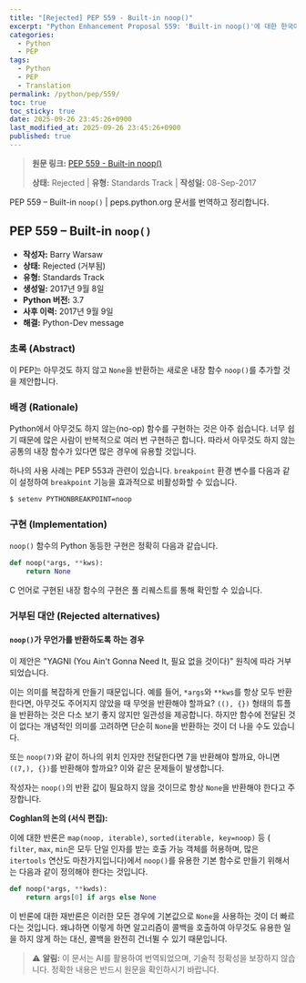 ```yaml
---
title: "[Rejected] PEP 559 - Built-in noop()"
excerpt: "Python Enhancement Proposal 559: 'Built-in noop()'에 대한 한국어 번역입니다."
categories:
  - Python
  - PEP
tags:
  - Python
  - PEP
  - Translation
permalink: /python/pep/559/
toc: true
toc_sticky: true
date: 2025-09-26 23:45:26+0900
last_modified_at: 2025-09-26 23:45:26+0900
published: true
---
```

> **원문 링크:** [PEP 559 - Built-in noop()](https://peps.python.org/pep-0559/)
>
> **상태:** Rejected | **유형:** Standards Track | **작성일:** 08-Sep-2017

PEP 559 – Built-in `noop()` | peps.python.org 문서를 번역하고 정리합니다.

## PEP 559 – Built-in `noop()`

*   **작성자:** Barry Warsaw <barry at python.org>
*   **상태:** Rejected (거부됨)
*   **유형:** Standards Track
*   **생성일:** 2017년 9월 8일
*   **Python 버전:** 3.7
*   **사후 이력:** 2017년 9월 9일
*   **해결:** Python-Dev message

### 초록 (Abstract)

이 PEP는 아무것도 하지 않고 `None`을 반환하는 새로운 내장 함수 `noop()`를 추가할 것을 제안합니다.

### 배경 (Rationale)

Python에서 아무것도 하지 않는(no-op) 함수를 구현하는 것은 아주 쉽습니다. 너무 쉽기 때문에 많은 사람이 반복적으로 여러 번 구현하곤 합니다. 따라서 아무것도 하지 않는 공통의 내장 함수가 있다면 많은 경우에 유용할 것입니다.

하나의 사용 사례는 PEP 553과 관련이 있습니다. `breakpoint` 환경 변수를 다음과 같이 설정하여 `breakpoint` 기능을 효과적으로 비활성화할 수 있습니다.

```bash
$ setenv PYTHONBREAKPOINT=noop
```

### 구현 (Implementation)

`noop()` 함수의 Python 동등한 구현은 정확히 다음과 같습니다.

```python
def noop(*args, **kws):
    return None
```

C 언어로 구현된 내장 함수의 구현은 풀 리퀘스트를 통해 확인할 수 있습니다.

### 거부된 대안 (Rejected alternatives)

#### `noop()`가 무언가를 반환하도록 하는 경우

이 제안은 "YAGNI (You Ain't Gonna Need It, 필요 없을 것이다)" 원칙에 따라 거부되었습니다.

이는 의미를 복잡하게 만들기 때문입니다. 예를 들어, `*args`와 `**kws`를 항상 모두 반환한다면, 아무것도 주어지지 않았을 때 무엇을 반환해야 할까요? `((), {})` 형태의 튜플을 반환하는 것은 다소 보기 좋지 않지만 일관성을 제공합니다. 하지만 함수에 전달된 것이 없다는 개념적인 의미를 고려하면 단순히 `None`을 반환하는 것이 더 나을 수도 있습니다.

또는 `noop(7)`와 같이 하나의 위치 인자만 전달한다면 7을 반환해야 할까요, 아니면 `((7,), {})`를 반환해야 할까요? 이와 같은 문제들이 발생합니다.

작성자는 `noop()`의 반환 값이 필요하지 않을 것이므로 항상 `None`을 반환해야 한다고 주장합니다.

**Coghlan의 논의 (서식 편집):**

이에 대한 반론은 `map(noop, iterable)`, `sorted(iterable, key=noop)` 등 ( `filter`, `max`, `min`은 모두 단일 인자를 받는 호출 가능 객체를 허용하며, 많은 `itertools` 연산도 마찬가지입니다)에서 `noop()`를 유용한 기본 함수로 만들기 위해서는 다음과 같이 정의해야 한다는 것입니다.

```python
def noop(*args, **kwds):
    return args[0] if args else None
```

이 반론에 대한 재반론은 이러한 모든 경우에 기본값으로 `None`을 사용하는 것이 더 빠르다는 것입니다. 왜냐하면 이렇게 하면 알고리즘이 콜백을 호출하여 아무것도 유용한 일을 하지 않게 하는 대신, 콜백을 완전히 건너뛸 수 있기 때문입니다.

> ⚠️ **알림:** 이 문서는 AI를 활용하여 번역되었으며, 기술적 정확성을 보장하지 않습니다. 정확한 내용은 반드시 원문을 확인하시기 바랍니다.